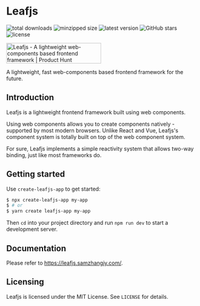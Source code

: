 # Leafjs

![total downloads](https://badgen.net/npm/dt/@leaf-web/core)
![minzipped size](https://badgen.net/bundlephobia/minzip/@leaf-web/core)
![latest version](https://badgen.net/npm/v/@leaf-web/core)
![GitHub stars](https://badgen.net/github/stars/samzhangjy/leafjs)
![license](https://badgen.net/github/license/samzhangjy/leafjs)

<a href="https://www.producthunt.com/posts/leafjs?utm_source=badge-featured&utm_medium=badge&utm_souce=badge-leafjs" target="_blank"><img src="https://api.producthunt.com/widgets/embed-image/v1/featured.svg?post_id=359222&theme=light" alt="Leafjs - A&#0032;lightweight&#0032;web&#0045;components&#0032;based&#0032;frontend&#0032;framework | Product Hunt" style="width: 250px; height: 54px;" width="250" height="54" /></a>

A lightweight, fast web-components based frontend framework for the future.

## Introduction

Leafjs is a lightweight frontend framework built using web components.

Using web components allows you to create components natively - supported by most modern browsers. Unlike React and Vue, Leafjs's component system is totally built on top of the web component system.

For sure, Leafjs implements a simple reactivity system that allows two-way binding, just like most frameworks do.

## Getting started

Use `create-leafjs-app` to get started:

```bash
$ npx create-leafjs-app my-app
$ # or
$ yarn create leafjs-app my-app
```

Then `cd` into your project directory and run `npm run dev` to start a development server.

## Documentation

Please refer to <https://leafjs.samzhangjy.com/>.

## Licensing

Leafjs is licensed under the MIT License. See `LICENSE` for details.
